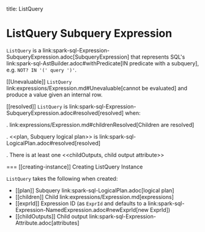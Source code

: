 title: ListQuery

# ListQuery Subquery Expression

`ListQuery` is a link:spark-sql-Expression-SubqueryExpression.adoc[SubqueryExpression] that represents SQL's link:spark-sql-AstBuilder.adoc#withPredicate[IN predicate with a subquery], e.g. `NOT? IN '(' query ')'`.

[[Unevaluable]]
`ListQuery` link:expressions/Expression.md#Unevaluable[cannot be evaluated] and produce a value given an internal row.

[[resolved]]
`ListQuery` is link:spark-sql-Expression-SubqueryExpression.adoc#resolved[resolved] when:

. link:expressions/Expression.md#childrenResolved[Children are resolved]

. <<plan, Subquery logical plan>> is link:spark-sql-LogicalPlan.adoc#resolved[resolved]

. There is at least one <<childOutputs, child output attribute>>

=== [[creating-instance]] Creating ListQuery Instance

`ListQuery` takes the following when created:

* [[plan]] Subquery link:spark-sql-LogicalPlan.adoc[logical plan]
* [[children]] Child link:expressions/Expression.md[expressions]
* [[exprId]] Expression ID (as `ExprId` and defaults to a link:spark-sql-Expression-NamedExpression.adoc#newExprId[new ExprId])
* [[childOutputs]] Child output link:spark-sql-Expression-Attribute.adoc[attributes]
